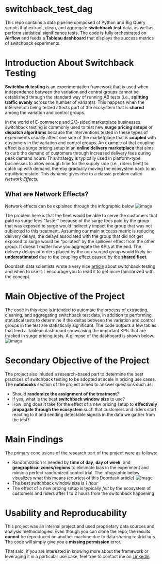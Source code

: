 # switchback_test_dag
This repo contains a data pipeline composed of Python and Big Query scripts that extract, clean, and aggregate **switchback test** data, as well as perform statistical 
significance tests. The code is fully orchestrated on **Airflow** and feeds a **Tableau dashboard** that displays the success metrics of switchback experiments.

# Introduction About Switchback Testing
**Switchback testing** is an experimentation framework that is used when independence between the variation and control groups cannot be established through the standard
way of running AB tests (i.e., **splitting traffic evenly** across the number of variants). This happens when the intervention being tested affects part of the ecosystem 
that is **shared** among the variation and control groups.

In the world of E-commerce and 2/3-sided marketplace businesses, switchback testing is commonly used to test new **surge pricing setups** or **dispatch algorithms** 
because the interventions tested in these types of experiments usually affect one side of the marketplace that is **coupled** with customers in the variation and control groups. 
An example of that coupling effect is a surge pricing setup in an **online delivery marketplace** that aims to curb the demand of customers through increased delivery fees 
during peak demand hours. This strategy is typically used in platform-type businesses to allow enough time for the supply side (i.e., riders fleet) to catch up with demand,
thereby gradually moving the ecosystem back to an equilibrium state. This dynamic gives rise to a classic problem called *Network Effects*.

## What are Network Effects?
Network effects can be explained through the infographic below
![image](https://user-images.githubusercontent.com/98691360/193418293-45709e62-d0f0-4b85-b6e5-2605442e41d4.png)

The problem here is that the fleet would be able to serve the customers that paid no surge fees "faster" because of the surge fees paid by the group that was exposed 
to surge would indirectly impact the group that was not subjected to this treatment. Assuming our main success metric is reducing delivery delays, the delays associated
with the group that did not get exposed to surge would be “polluted” by the spillover effect from the other group. It doesn't matter how you aggregate the KPIs at the end.
The delivery delays of orders placed by the non-surged group would likely be **underestimated** due to the coupling effect caused by the **shared fleet**.

Doordash data scientists wrote a very nice [article](https://medium.com/@DoorDash/switchback-tests-and-randomized-experimentation-under-network-effects-at-doordash-f1d938ab7c2a) about switchback testing and when 
to use it. I encourage you to read it to get more familiarized with the concept.

# Main Objective of the Project
The code in this repo is intended to automate the process of extracting, cleaning, and aggregating switchback test data, in addition to performing statistical tests to
determine if the deltas between the variation and control groups in the test are statistically significant. The code outputs a few tables that feed a Tableau dashboard
showcasing the important KPIs that are tracked in surge pricing tests. A glimpse of the dashboard is shown below.
![image](https://user-images.githubusercontent.com/98691360/193418690-176a72e1-2e7a-4410-a9c9-ab3346c15ae1.png)

# Secondary Objective of the Project
The project also inluded a research-based part to determine the best practices of switchback testing to be adopted at scale in pricing use cases. The **notebooks** 
section of the project aimed to answer questions such as:
- Should **randomize the assignment of the treatment**?
- If yes, what is the best **switchback window size** to use?
- How long does it take for the effect of a new pricing setup to **effectively propagate through the ecosystem** such that customers and riders start reacting to it
and sending detectable signals in the data we gather from the test?

# Main Findings
The primary conclusions of the research part of the project were as follows:
- Randomization is needed by **time of day**, **day of week**, and **geographical zones/regions** to eliminate bias in the experiment and mimic a perfect randomized control trial.
The infographic below visualizes what this means (courtest of this Doordash [article](https://medium.com/@DoorDash/switchback-tests-and-randomized-experimentation-under-network-effects-at-doordash-f1d938ab7c2a))
![image](https://user-images.githubusercontent.com/98691360/193418970-a8c9fc90-17b9-41cb-8947-ecf128607d2a.png)
- The best switchback window size is *1 hour*
- The effect of a new pricing setup is typically *felt* by the ecosystem of customers and riders after 1 to 2 hours from the switchback happening

# Usability and Reproducability
This project was an internal project and used proprietary data sources and analysis methodologies. Even though you can clone the repo, the results **cannot** 
be reproduced on another machine due to data sharing restrictions. The code will simply give you a **missing permission** error. 

That said, if you are interested in knowing more about the framework or leveraging it in a particular use case, feel free to contact me on [LinkedIn](https://www.linkedin.com/in/omar-elmaria/)
